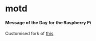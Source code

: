 motd
====

#### Message of the Day for the Raspberry Pi ####

Customised fork of [this](https://github.com/Detmud/raspberrypi-motd)
